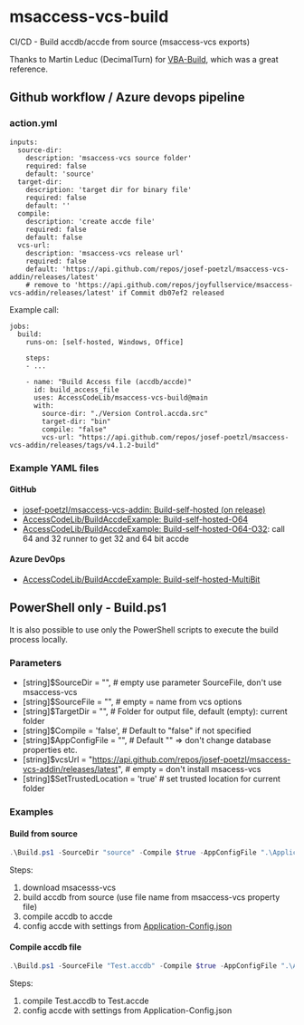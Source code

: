 # msaccess-vcs-build
CI/CD - Build accdb/accde from source (msaccess-vcs exports)

Thanks to Martin Leduc (DecimalTurn) for [VBA-Build](https://github.com/DecimalTurn/VBA-Build), which was a great reference.

## Github workflow / Azure devops pipeline

### action.yml
```
inputs:
  source-dir:
    description: 'msaccess-vcs source folder'
    required: false
    default: 'source'
  target-dir:
    description: 'target dir for binary file'
    required: false
    default: ''
  compile:
    description: 'create accde file'
    required: false
    default: false
  vcs-url:
    description: 'msaccess-vcs release url'
    required: false
    default: 'https://api.github.com/repos/josef-poetzl/msaccess-vcs-addin/releases/latest'
    # remove to 'https://api.github.com/repos/joyfullservice/msaccess-vcs-addin/releases/latest' if Commit db07ef2 released
```

Example call:
```
jobs:
  build:
    runs-on: [self-hosted, Windows, Office]

    steps:
    - ...

    - name: "Build Access file (accdb/accde)"
      id: build_access_file
      uses: AccessCodeLib/msaccess-vcs-build@main
      with:
        source-dir: "./Version Control.accda.src"
        target-dir: "bin"
        compile: "false"
        vcs-url: "https://api.github.com/repos/josef-poetzl/msaccess-vcs-addin/releases/tags/v4.1.2-build"
```

### Example YAML files
#### GitHub
* [josef-poetzl/msaccess-vcs-addin: Build-self-hosted (on release)](https://github.com/josef-poetzl/msaccess-vcs-addin/blob/main/.github/workflows/build-for-release.yml)
* [AccessCodeLib/BuildAccdeExample: Build-self-hosted-O64](https://github.com/AccessCodeLib/BuildAccdeExample/blob/main/.github/workflows/Build-self-hosted-O64.yml)
* [AccessCodeLib/BuildAccdeExample: Build-self-hosted-O64-O32](https://github.com/AccessCodeLib/BuildAccdeExample/blob/main/.github/workflows/Build-self-hosted-O64-O32.yml): call 64 and 32 runner to get 32 and 64 bit accde

#### Azure DevOps
* [AccessCodeLib/BuildAccdeExample: Build-self-hosted-MultiBit](https://github.com/AccessCodeLib/BuildAccdeExample/blob/main/.azure-devops/azure-pipelines.yml)

## PowerShell only - Build.ps1
It is also possible to use only the PowerShell scripts to execute the build process locally.

### Parameters
* [string]$SourceDir = "", # empty use parameter SourceFile, don't use msaccess-vcs
* [string]$SourceFile = "", # empty = name from vcs options
* [string]$TargetDir = "", # Folder for output file, default (empty): current folder 
* [string]$Compile = 'false', # Default to "false" if not specified
* [string]$AppConfigFile = "", # Default "" => don't change database properties etc.
* [string]$vcsUrl = "https://api.github.com/repos/josef-poetzl/msaccess-vcs-addin/releases/latest", # empty = don't install msacess-vcs
* [string]$SetTrustedLocation = 'true' # set trusted location for current folder

### Examples

#### Build from source
```powershell
.\Build.ps1 -SourceDir "source" -Compile $true -AppConfigFile ".\Application-Config.json"
```
Steps:
1. download msacesss-vcs
2. build accdb from source (use file name from msaccess-vcs property file)
3. compile accdb to accde
4. config accde with settings from [Application-Config.json](https://github.com/AccessCodeLib/msaccess-vcs-build/blob/main/examples/Prepare-Application-Config.json)

#### Compile accdb file
```powershell
.\Build.ps1 -SourceFile "Test.accdb" -Compile $true -AppConfigFile ".\Application-Config.json"
```
Steps:
1. compile Test.accdb to Test.accde
2. config accde with settings from Application-Config.json
